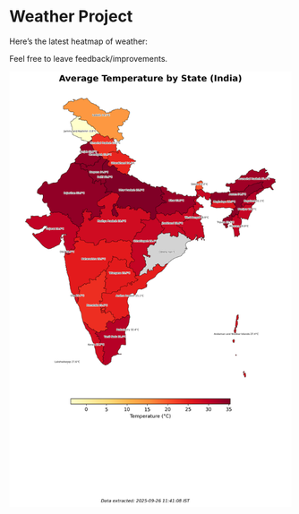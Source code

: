 # Weather Project

Here’s the latest heatmap of weather:

Feel free to leave feedback/improvements.

![India Heatmap](docs/assets/india_heatmap.png?v=D62E7E)
